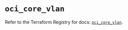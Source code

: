 # `oci_core_vlan`

Refer to the Terraform Registry for docs: [`oci_core_vlan`](https://registry.terraform.io/providers/hashicorp/oci/7.19.0/docs/resources/core_vlan).
